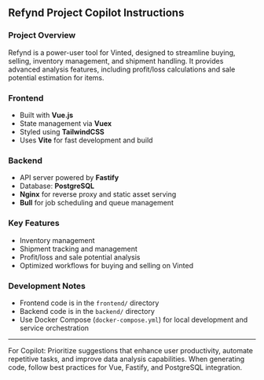 ## Refynd Project Copilot Instructions

### Project Overview
Refynd is a power-user tool for Vinted, designed to streamline buying, selling, inventory management, and shipment handling. It provides advanced analysis features, including profit/loss calculations and sale potential estimation for items.

### Frontend
- Built with **Vue.js**
- State management via **Vuex**
- Styled using **TailwindCSS**
- Uses **Vite** for fast development and build

### Backend
- API server powered by **Fastify**
- Database: **PostgreSQL**
- **Nginx** for reverse proxy and static asset serving
- **Bull** for job scheduling and queue management

### Key Features
- Inventory management
- Shipment tracking and management
- Profit/loss and sale potential analysis
- Optimized workflows for buying and selling on Vinted

### Development Notes
- Frontend code is in the `frontend/` directory
- Backend code is in the `backend/` directory
- Use Docker Compose (`docker-compose.yml`) for local development and service orchestration

---
For Copilot: Prioritize suggestions that enhance user productivity, automate repetitive tasks, and improve data analysis capabilities. When generating code, follow best practices for Vue, Fastify, and PostgreSQL integration.
